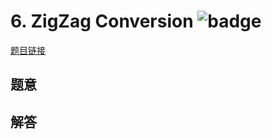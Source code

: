 # 6. ZigZag Conversion ![badge](https://img.shields.io/badge/-medium-yellow?style=flat-square)

[题目链接](https://leetcode.com/problems/zigzag-conversion)

## 题意

## 解答

